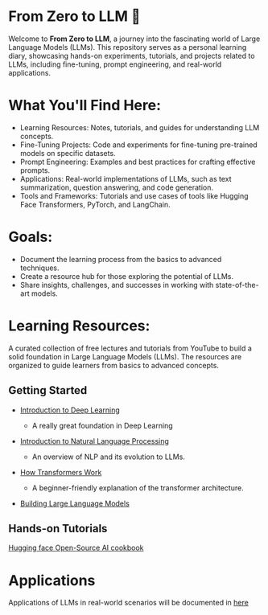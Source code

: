 # From Zero to LLM 🚀
Welcome to **From Zero to LLM**, a journey into the fascinating world of Large Language Models (LLMs). This repository serves as a personal learning diary, showcasing hands-on experiments, tutorials, and projects related to LLMs, including fine-tuning, prompt engineering, and real-world applications.

# What You'll Find Here:
- Learning Resources: Notes, tutorials, and guides for understanding LLM concepts.
- Fine-Tuning Projects: Code and experiments for fine-tuning pre-trained models on specific datasets.
- Prompt Engineering: Examples and best practices for crafting effective prompts.
- Applications: Real-world implementations of LLMs, such as text summarization, question answering, and code generation.
- Tools and Frameworks: Tutorials and use cases of tools like Hugging Face Transformers, PyTorch, and LangChain.

# Goals:
- Document the learning process from the basics to advanced techniques.
- Create a resource hub for those exploring the potential of LLMs.
- Share insights, challenges, and successes in working with state-of-the-art models.

# Learning Resources:
A curated collection of free lectures and tutorials from YouTube to build a solid foundation in Large Language Models (LLMs). The resources are organized to guide learners from basics to advanced concepts.

## Getting Started
- [Introduction to Deep Learning](https://youtu.be/ErnWZxJovaM?si=hO4J8BCZiUGyudnt)
    - A really great foundation in Deep Learning

- [Introduction to Natural Language Processing](https://www.youtube.com/watch?v=rmVRLeJRkl4&list=PLoROMvodv4rMFqRtEuo6SGjY4XbRIVRd4)
    - An overview of NLP and its evolution to LLMs.

- [How Transformers Work](https://youtu.be/zxQyTK8quyY?si=6tg_EnR4jl9VlRxs)
    - A beginner-friendly explanation of the transformer architecture.

- [Building Large Language Models](https://www.youtube.com/watch?v=9vM4p9NN0Ts)

## Hands-on Tutorials
[Hugging face Open-Source AI cookbook](https://huggingface.co/learn/cookbook/en/index)

# Applications
Applications of LLMs in real-world scenarios will be documented in [here](applications/)

